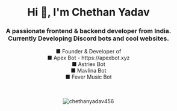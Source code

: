 <div align="center">
<h1 align="center">Hi 👋, I'm Chethan Yadav</h1>
<h3 align="center">A passionate frontend & backend developer from India. Currently Developing Discord bots and cool websites.</h3>
 ■ Founder & Developer of <br>
                        ■ Apex Bot - https://apexbot.xyz <br>
                        ■ Astriex Bot <br>
                        ■ Mavlina Bot <br>
                        ■ Fever Music Bot <br>
 <br>
 </br>
<p><img src="https://github-readme-streak-stats.herokuapp.com/?user=chethanyadav456&" align="center" alt="chethanyadav456" /></p>
</div>
